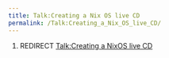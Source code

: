 ```yaml
---
title: Talk:Creating a Nix OS live CD
permalink: /Talk:Creating_a_Nix_OS_live_CD/
---
```


1.  REDIRECT [Talk:Creating a NixOS live CD](/Talk:Creating_a_NixOS_live_CD "wikilink")
